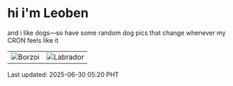 # hi i'm Leoben

and i like dogs—so have some random dog pics that change whenever my CRON feels like it

|  |  |
|--------|----------|
| ![Borzoi](https://random-dog-vercel.vercel.app/api/random-borzoi?v=1751232037) | ![Labrador](https://random-dog-vercel.vercel.app/api/random-labrador?v=1751232037) |

Last updated: 2025-06-30 05:20 PHT
